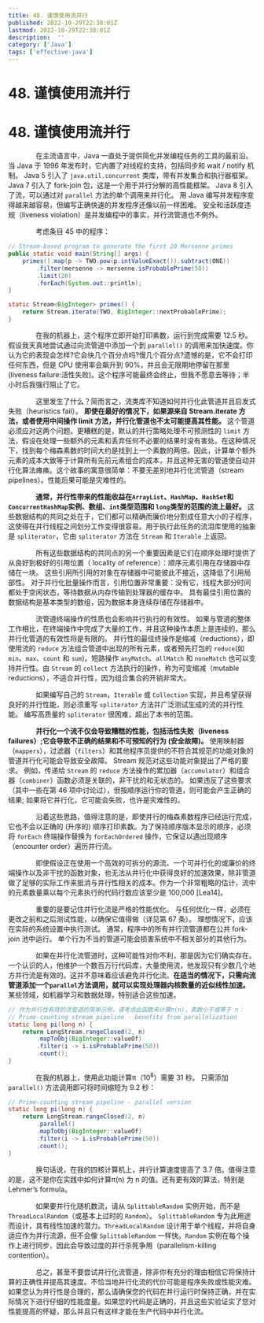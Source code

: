 ```yaml
---
title: 48. 谨慎使用流并行
published: 2022-10-29T22:38:01Z
lastmod: 2022-10-29T22:38:01Z
description:  ''
category: ['Java']
tags: ['effective-java']
---
```

# 48. 谨慎使用流并行

# 48. 谨慎使用流并行

　　　　在主流语言中，Java 一直处于提供简化并发编程任务的工具的最前沿。 当 Java 于 1996 年发布时，它内置了对线程的支持，包括同步和 wait / notify 机制。 Java 5 引入了 `java.util.concurrent` 类库，带有并发集合和执行器框架。 Java 7 引入了 fork-join 包，这是一个用于并行分解的高性能框架。 Java 8 引入了流，可以通过对 `parallel` 方法的单个调用来并行化。 用 Java 编写并发程序变得越来越容易，但编写正确快速的并发程序还像以前一样困难。 安全和活跃度违规（liveness violation）是并发编程中的事实，并行流管道也不例外。

　　　　考虑条目 45 中的程序：

```java
// Stream-based program to generate the first 20 Mersenne primes
public static void main(String[] args) {
    primes().map(p -> TWO.pow(p.intValueExact()).subtract(ONE))
        .filter(mersenne -> mersenne.isProbablePrime(50))
        .limit(20)
        .forEach(System.out::println);
}

static Stream<BigInteger> primes() {
    return Stream.iterate(TWO, BigInteger::nextProbablePrime);
}
```

　　　　在我的机器上，这个程序立即开始打印素数，运行到完成需要 12.5 秒。假设我天真地尝试通过向流管道中添加一个到 `parallel()` 的调用来加快速度。你认为它的表现会怎样?它会快几个百分点吗?慢几个百分点?遗憾的是，它不会打印任何东西，但是 CPU 使用率会飙升到 90%，并且会无限期地停留在那里 (liveness failure:活性失败)。这个程序可能最终会终止，但我不愿意去等待；半小时后我强行阻止了它。

　　　　这里发生了什么？简而言之，流类库不知道如何并行化此管道并且启发式失败（heuristics fail）。 **即使在最好的情况下，如果源来自 Stream.iterate 方法，或者使用中间操作 limit 方法，并行化管道也不太可能提高其性能。** 这个管道必须应对这两个问题。更糟糕的是，默认的并行策略处理不可预测性的 `limit` 方法，假设在处理一些额外的元素和丢弃任何不必要的结果时没有害处。在这种情况下，找到每个梅森素数的时间大约是找到上一个素数的两倍。因此，计算单个额外元素的成本大致等于计算所有先前元素组合的成本，并且这种无害的管道使自动并行化算法瘫痪。这个故事的寓意很简单：不要无差别地并行化流管道（stream pipelines）。性能后果可能是灾难性的。

　　　　**通常，并行性带来的性能收益在 ​**​**`ArrayList`**​**、**​**`HashMap`**​**、**​**`HashSet`**​**​ 和 ​**​**`ConcurrentHashMap`**​**​ 实例、数组、**​**`int`**​**​ 类型范围和 ​**​**`long`**​**​ 类型的范围的流上最好。** 这些数据结构的共同之处在于，它们都可以精确而廉价地分割成任意大小的子程序，这使得在并行线程之间划分工作变得很容易。用于执行此任务的流泪库使用的抽象是 `spliterator`，它由 `spliterator` 方法在 `Stream` 和 `Iterable` 上返回。

　　　　所有这些数据结构的共同点的另一个重要因素是它们在顺序处理时提供了从良好到极好的引用位置（ locality of reference）：顺序元素引用在存储器中存储在一块。 这些引用所引用的对象在存储器中可能彼此不接近，这降低了引用局部性。 对于并行化批量操作而言，引用位置非常重要：没有它，线程大部分时间都处于空闲状态，等待数据从内存传输到处理器的缓存中。 具有最佳引用位置的数据结构是基本类型的数组，因为数据本身连续存储在存储器中。

　　　　流管道终端操作的性质也会影响并行执行的有效性。 如果与管道的整体工作相比，在终端操作中完成了大量的工作，并且这种操作本质上是连续的，那么并行化管道的有效性将是有限的。 并行性的最佳终操作是缩减（reductions），即使用流的 `reduce` 方法组合管道中出现的所有元素，或者预先打包的 `reduce`(如 `min`、`max`、`count` 和 `sum`)。短路操作 `anyMatch`、`allMatch` 和 `noneMatch` 也可以支持并行性。由 `Stream` 的 `collect` 方法执行的操作，称为可变缩减（mutable reductions），不适合并行性，因为组合集合的开销非常大。

　　　　如果编写自己的 `Stream`，`Iterable` 或 `Collection` 实现，并且希望获得良好的并行性能，则必须重写 `spliterator` 方法并广泛测试生成的流的并行性能。 编写高质量的 `spliterator` 很困难，超出了本书的范围。

　　　　**并行化一个流不仅会导致糟糕的性能，包括活性失败（liveness failures）;它会导致不正确的结果和不可预知的行为 (安全故障)。** 使用映射器（`mappers`），过滤器（`filters`）和其他程序员提供的不符合其规范的功能对象的管道并行化可能会导致安全故障。 Stream 规范对这些功能对象提出了严格的要求。 例如，传递给 `Stream` 的 `reduce` 方法操作的累加器（`accumulator`）和组合器（`combiner`）函数必须是关联的，非干扰的和无状态的。 如果违反了这些要求（其中一些在第 46 项中讨论过），但按顺序运行你的管道，则可能会产生正确的结果; 如果将它并行化，它可能会失败，也许是灾难性的。

　　　　沿着这些思路，值得注意的是，即使并行的梅森素数程序已经运行完成，它也不会以正确的 (升序的) 顺序打印素数。为了保持顺序版本显示的顺序，必须将 `forEach` 终端操作替换为 `forEachOrdered` 操作，它保证以遇出现顺序（encounter order）遍历并行流。

　　　　即使假设正在使用一个高效的可拆分的源流、一个可并行化的或廉价的终端操作以及非干扰的函数对象，也无法从并行化中获得良好的加速效果，除非管道做了足够的实际工作来抵消与并行性相关的成本。作为一个非常粗略的估计，流中的元素数量乘以每个元素执行的代码行数应该至少是 100,000 [Lea14]。

　　　　重要的是要记住并行化流是严格的性能优化。 与任何优化一样，必须在更改之前和之后测试性能，以确保它值得做（详见第 67 条）。 理想情况下，应该在实际的系统设置中执行测试。 通常，程序中的所有并行流管道都在公共 fork-join 池中运行。 单个行为不当的管道可能会损害系统中不相关部分的其他行为。

　　　　如果在并行化流管道时，这种可能性对你不利，那是因为它们确实存在。一个认识的人，他维护一个数百万行代码库，大量使用流，他发现只有少数几个地方并行流是有效的。这并不意味着应该避免并行化流。**在适当的情况下，只需向流管道添加一个 ​**​**`parallel`**​**​ 方法调用，就可以实现处理器内核数量的近似线性加速。** 某些领域，如机器学习和数据处理，特别适合这些加速。

```java
// 作为并行性有效的流管道的简单示例，请考虑此函数来计算π(n)，素数小于或等于 n：
// Prime-counting stream pipeline - benefits from parallelization
static long pi(long n) {
    return LongStream.rangeClosed(2, n)
        .mapToObj(BigInteger::valueOf)
        .filter(i -> i.isProbablePrime(50))
        .count();
}
```

　　　　在我的机器上，使用此功能计算π（10<sup>8</sup>）需要 31 秒。 只需添加 `parallel()` 方法调用即可将时间缩短为 9.2 秒：

```java
// Prime-counting stream pipeline - parallel version
static long pi(long n) {
    return LongStream.rangeClosed(2, n)
        .parallel()
        .mapToObj(BigInteger::valueOf)
        .filter(i -> i.isProbablePrime(50))
        .count();
}
```

　　　　换句话说，在我的四核计算机上，并行计算速度提高了 3.7 倍。值得注意的是，这不是你在实践中如何计算π(n) 为 n 的值。还有更有效的算法，特别是 Lehmer’s formula。

　　　　如果要并行化随机数流，请从 `SplittableRandom` 实例开始，而不是 `ThreadLocalRandom`（或基本上过时的 `Random`）。 `SplittableRandom` 专为此用途而设计，具有线性加速的潜力。`ThreadLocalRandom` 设计用于单个线程，并将自身适应作为并行流源，但不会像 `SplittableRandom` 一样快。`Random` 实例在每个操作上进行同步，因此会导致过度的并行杀死争用（parallelism-killing contention）。

　　　　总之，甚至不要尝试并行化流管道，除非你有充分的理由相信它将保持计算的正确性并提高其速度。不恰当地并行化流的代价可能是程序失败或性能灾难。如果您认为并行性是合理的，那么请确保您的代码在并行运行时保持正确，并在实际情况下进行仔细的性能度量。如果您的代码是正确的，并且这些实验证实了您对性能提高的怀疑，那么并且只有这样才能在生产代码中并行化流。
